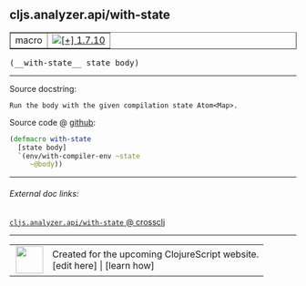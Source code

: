 ## cljs.analyzer.api/with-state



 <table border="1">
<tr>
<td>macro</td>
<td><a href="https://github.com/cljsinfo/cljs-api-docs/tree/1.7.10"><img valign="middle" alt="[+] 1.7.10" title="Added in 1.7.10" src="https://img.shields.io/badge/+-1.7.10-lightgrey.svg"></a> </td>
</tr>
</table>


 <samp>
(__with-state__ state body)<br>
</samp>

---





Source docstring:

```
Run the body with the given compilation state Atom<Map>.
```


Source code @ [github](https://github.com/clojure/clojurescript/blob/r1.7.10/src/main/clojure/cljs/analyzer/api.clj#L25-L29):

```clj
(defmacro with-state
  [state body]
  `(env/with-compiler-env ~state
     ~@body))
```

<!--
Repo - tag - source tree - lines:

 <pre>
clojurescript @ r1.7.10
└── src
    └── main
        └── clojure
            └── cljs
                └── analyzer
                    └── <ins>[api.clj:25-29](https://github.com/clojure/clojurescript/blob/r1.7.10/src/main/clojure/cljs/analyzer/api.clj#L25-L29)</ins>
</pre>

-->

---



###### External doc links:

[`cljs.analyzer.api/with-state` @ crossclj](http://crossclj.info/fun/cljs.analyzer.api/with-state.html)<br>

---

 <table>
<tr><td>
<img valign="middle" align="right" width="48px" src="http://i.imgur.com/Hi20huC.png">
</td><td>
Created for the upcoming ClojureScript website.<br>
[edit here] | [learn how]
</td></tr></table>

[edit here]:https://github.com/cljsinfo/cljs-api-docs/blob/master/cljsdoc/cljs.analyzer.api_with-state.cljsdoc
[learn how]:https://github.com/cljsinfo/cljs-api-docs/wiki/cljsdoc-files

<!--

This information was too distracting to show to readers, but I'll leave it
commented here since it is helpful to:

- pretty-print the data used to generate this document
- and show how to retrieve that data



The API data for this symbol:

```clj
{:ns "cljs.analyzer.api",
 :name "with-state",
 :signature ["[state body]"],
 :history [["+" "1.7.10"]],
 :type "macro",
 :full-name-encode "cljs.analyzer.api_with-state",
 :source {:code "(defmacro with-state\n  [state body]\n  `(env/with-compiler-env ~state\n     ~@body))",
          :title "Source code",
          :repo "clojurescript",
          :tag "r1.7.10",
          :filename "src/main/clojure/cljs/analyzer/api.clj",
          :lines [25 29]},
 :full-name "cljs.analyzer.api/with-state",
 :docstring "Run the body with the given compilation state Atom<Map>."}

```

Retrieve the API data for this symbol:

```clj
;; from Clojure REPL
(require '[clojure.edn :as edn])
(-> (slurp "https://raw.githubusercontent.com/cljsinfo/cljs-api-docs/catalog/cljs-api.edn")
    (edn/read-string)
    (get-in [:symbols "cljs.analyzer.api/with-state"]))
```

-->

